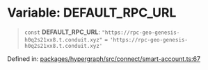 # Variable: DEFAULT\_RPC\_URL

> `const` **DEFAULT\_RPC\_URL**: `"https://rpc-geo-genesis-h0q2s21xx8.t.conduit.xyz"` = `'https://rpc-geo-genesis-h0q2s21xx8.t.conduit.xyz'`

Defined in: [packages/hypergraph/src/connect/smart-account.ts:67](https://github.com/hashirpm/hypergraph/blob/ab4ea1cdb9430798142e0d735aac9d31c2cf0ae0/packages/hypergraph/src/connect/smart-account.ts#L67)
